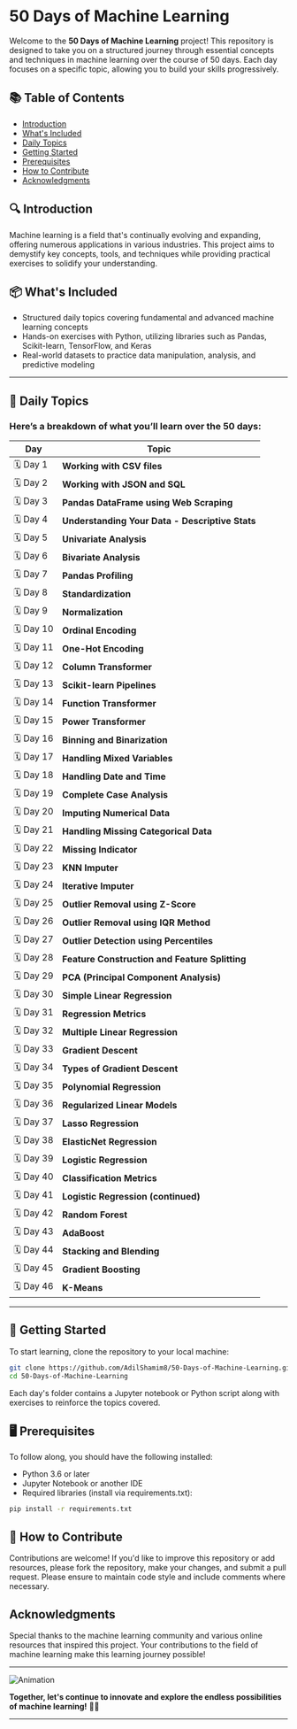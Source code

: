 #  50 Days of Machine Learning 

Welcome to the **50 Days of Machine Learning** project! This repository is designed to take you on a structured journey through essential concepts and techniques in machine learning over the course of 50 days. Each day focuses on a specific topic, allowing you to build your skills progressively.

## 📚 Table of Contents

- [Introduction](#introduction)
- [What's Included](#whats-included)
- [Daily Topics](#daily-topics)
- [Getting Started](#getting-started)
- [Prerequisites](#prerequisites)
- [How to Contribute](#how-to-contribute)
- [Acknowledgments](#acknowledgments)

## 🔍 Introduction

Machine learning is a field that's continually evolving and expanding, offering numerous applications in various industries. This project aims to demystify key concepts, tools, and techniques while providing practical exercises to solidify your understanding.

## 📦 What's Included

- Structured daily topics covering fundamental and advanced machine learning concepts
- Hands-on exercises with Python, utilizing libraries such as Pandas, Scikit-learn, TensorFlow, and Keras
- Real-world datasets to practice data manipulation, analysis, and predictive modeling

---

## 📅 Daily Topics

### Here’s a breakdown of what you’ll learn over the 50 days:

| Day  | Topic                                                       | 
|------|-------------------------------------------------------------|
| 🗓️ Day 1  | **Working with CSV files**                                     |
| 🗓️ Day 2  | **Working with JSON and SQL**                                 |
| 🗓️ Day 3  | **Pandas DataFrame using Web Scraping**                       |
| 🗓️ Day 4  | **Understanding Your Data - Descriptive Stats**              |
| 🗓️ Day 5  | **Univariate Analysis**                                       |
| 🗓️ Day 6  | **Bivariate Analysis**                                        |
| 🗓️ Day 7  | **Pandas Profiling**                                         |
| 🗓️ Day 8  | **Standardization**                                          |
| 🗓️ Day 9  | **Normalization**                                            |
| 🗓️ Day 10 | **Ordinal Encoding**                                         |
| 🗓️ Day 11 | **One-Hot Encoding**                                         |
| 🗓️ Day 12 | **Column Transformer**                                       |
| 🗓️ Day 13 | **Scikit-learn Pipelines**                                  |
| 🗓️ Day 14 | **Function Transformer**                                      |
| 🗓️ Day 15 | **Power Transformer**                                        |
| 🗓️ Day 16 | **Binning and Binarization**                                  |
| 🗓️ Day 17 | **Handling Mixed Variables**                                   |
| 🗓️ Day 18 | **Handling Date and Time**                                    |
| 🗓️ Day 19 | **Complete Case Analysis**                                    |
| 🗓️ Day 20 | **Imputing Numerical Data**                                   |
| 🗓️ Day 21 | **Handling Missing Categorical Data**                         |
| 🗓️ Day 22 | **Missing Indicator**                                         |
| 🗓️ Day 23 | **KNN Imputer**                                              |
| 🗓️ Day 24 | **Iterative Imputer**                                        |
| 🗓️ Day 25 | **Outlier Removal using Z-Score**                             |
| 🗓️ Day 26 | **Outlier Removal using IQR Method**                          |
| 🗓️ Day 27 | **Outlier Detection using Percentiles**                       |
| 🗓️ Day 28 | **Feature Construction and Feature Splitting**               |
| 🗓️ Day 29 | **PCA (Principal Component Analysis)**                       |
| 🗓️ Day 30 | **Simple Linear Regression**                                   |
| 🗓️ Day 31 | **Regression Metrics**                                        |
| 🗓️ Day 32 | **Multiple Linear Regression**                                 |
| 🗓️ Day 33 | **Gradient Descent**                                        |
| 🗓️ Day 34 | **Types of Gradient Descent**                                 |
| 🗓️ Day 35 | **Polynomial Regression**                                     |
| 🗓️ Day 36 | **Regularized Linear Models**                                  |
| 🗓️ Day 37 | **Lasso Regression**                                         |
| 🗓️ Day 38 | **ElasticNet Regression**                                     |
| 🗓️ Day 39 | **Logistic Regression**                                       |
| 🗓️ Day 40 | **Classification Metrics**                                    |
| 🗓️ Day 41 | **Logistic Regression (continued)**                           |
| 🗓️ Day 42 | **Random Forest**                                            |
| 🗓️ Day 43 | **AdaBoost**                                                 |
| 🗓️ Day 44 | **Stacking and Blending**                                     |
| 🗓️ Day 45 | **Gradient Boosting**                                        |
| 🗓️ Day 46 | **K-Means**                                                 |

---

## 🚀 Getting Started

To start learning, clone the repository to your local machine:

```bash
git clone https://github.com/AdilShamim8/50-Days-of-Machine-Learning.git
cd 50-Days-of-Machine-Learning
```

Each day's folder contains a Jupyter notebook or Python script along with exercises to reinforce the topics covered.

## 🖥️ Prerequisites

To follow along, you should have the following installed:

- Python 3.6 or later
- Jupyter Notebook or another IDE
- Required libraries (install via requirements.txt):

```bash
pip install -r requirements.txt
```

## 🤝 How to Contribute

Contributions are welcome! If you'd like to improve this repository or add resources, please fork the repository, make your changes, and submit a pull request. Please ensure to maintain code style and include comments where necessary.


##  Acknowledgments

Special thanks to the machine learning community and various online resources that inspired this project. Your contributions to the field of machine learning make this learning journey possible!

---

![Animation](https://media.giphy.com/media/JIX9t2j0ZTN9S/giphy.gif)

**Together, let's continue to innovate and explore the endless possibilities of machine learning!** 🚀✨

---
